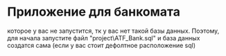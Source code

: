 # Приложение для банкомата  
которое у вас не запустится, тк у вас нет такой базы данных. Поэтому, для начала запустите файл "project\ATF_Bank.sql" и база данных создатся сама (если у вас стоит дефолтное расположение sql)
